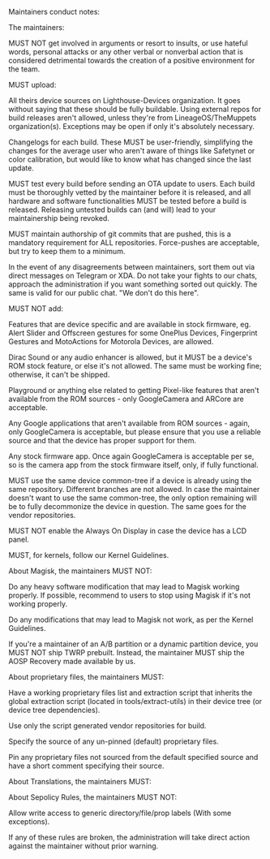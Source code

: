 Maintainers conduct notes:

The maintainers:

MUST NOT get involved in arguments or resort to insults, or use hateful words, personal attacks or any other verbal or nonverbal action that is considered detrimental towards the creation of a positive environment for the team.

MUST upload:

All theirs device sources on Lighthouse-Devices organization. It goes without saying that these should be fully buildable. Using external repos for build releases aren't allowed, unless they're from LineageOS/TheMuppets organization(s). Exceptions may be open if only it's absolutely necessary.

Changelogs for each build. These MUST be user-friendly, simplifying the changes for the average user who aren't aware of things like Safetynet or color calibration, but would like to know what has changed since the last update.

MUST test every build before sending an OTA update to users. Each build must be thoroughly vetted by the maintainer before it is released, and all hardware and software functionalities MUST be tested before a build is released. Releasing untested builds can (and will) lead to your maintainership being revoked.

MUST maintain authorship of git commits that are pushed, this is a mandatory requirement for ALL repositories. Force-pushes are acceptable, but try to keep them to a minimum.

In the event of any disagreements between maintainers, sort them out via direct messages on Telegram or XDA. Do not take your fights to our chats, approach the administration if you want something sorted out quickly. The same is valid for our public chat. "We don't do this here".

MUST NOT add:

Features that are device specific and are available in stock firmware, eg. Alert Slider and Offscreen gestures for some OnePlus Devices, Fingerprint Gestures and MotoActions for Motorola Devices, are allowed.

Dirac Sound or any audio enhancer is allowed, but it MUST be a device's ROM stock feature, or else it's not allowed. The same must be working fine; otherwise, it can't be shipped.

Playground or anything else related to getting Pixel-like features that aren't available from the ROM sources - only GoogleCamera and ARCore are acceptable.

Any Google applications that aren't available from ROM sources - again, only GoogleCamera is acceptable, but please ensure that you use a reliable source and that the device has proper support for them.

Any stock firmware app. Once again GoogleCamera is acceptable per se, so is the camera app from the stock firmware itself, only, if fully functional.

MUST use the same device common-tree if a device is already using the same repository. Different branches are not allowed. In case the maintainer doesn't want to use the same common-tree, the only option remaining will be to fully decommonize the device in question. The same goes for the vendor repositories.

MUST NOT enable the Always On Display in case the device has a LCD panel.

MUST, for kernels, follow our Kernel Guidelines.

About Magisk, the maintainers MUST NOT:

Do any heavy software modification that may lead to Magisk working properly. If possible, recommend to users to stop using Magisk if it's not working properly.

Do any modifications that may lead to Magisk not work, as per the Kernel Guidelines.

If you're a maintainer of an A/B partition or a dynamic partition device, you MUST NOT ship TWRP prebuilt. Instead, the maintainer MUST ship the AOSP Recovery made available by us.

About proprietary files, the maintainers MUST:

Have a working proprietary files list and extraction script that inherits the global extraction script (located in tools/extract-utils) in their device tree (or device tree dependencies).

Use only the script generated vendor repositories for build.

Specify the source of any un-pinned (default) proprietary files.

Pin any proprietary files not sourced from the default specified source and have a short comment specifying their source.

About Translations, the maintainers MUST:

About Sepolicy Rules, the maintainers MUST NOT:

Allow write access to generic directory/file/prop labels (With some exceptions).

If any of these rules are broken, the administration will take direct action against the maintainer without prior warning.
